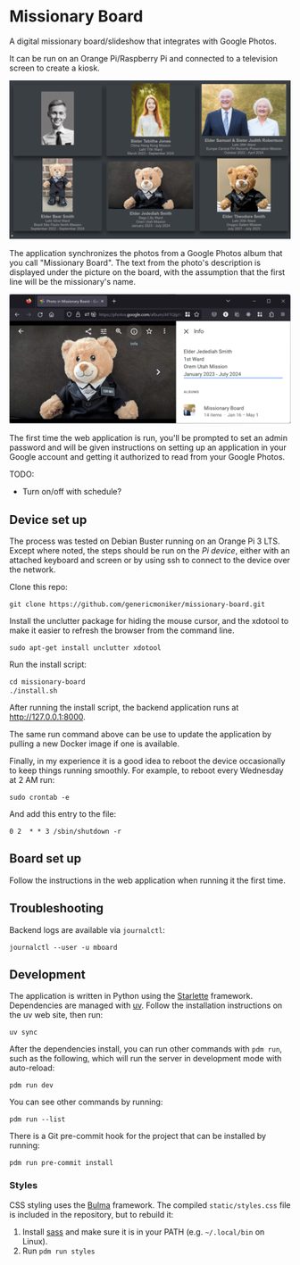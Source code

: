 # Missionary Board

A digital missionary board/slideshow that integrates with Google Photos.

It can be run on an Orange Pi/Raspberry Pi and connected to a television screen
to create a kiosk.

![Example](./README-1.png)

The application synchronizes the photos from a Google Photos album that you call
"Missionary Board". The text from the photo's description is displayed under the
picture on the board, with the assumption that the first line will be the
missionary's name.

![Info description text](./README-2.png)

The first time the web application is run, you'll be prompted to set an admin
password and will be given instructions on setting up an application in your
Google account and getting it authorized to read from your Google Photos.

TODO:

- Turn on/off with schedule?

## Device set up

The process was tested on Debian Buster running on an Orange Pi 3 LTS. Except
where noted, the steps should be run on the *Pi device*, either with an attached
keyboard and screen or by using ssh to connect to the device over the network.

Clone this repo:

```
git clone https://github.com/genericmoniker/missionary-board.git
```

Install the unclutter package for hiding the mouse cursor, and the xdotool to
make it easier to refresh the browser from the command line.

```
sudo apt-get install unclutter xdotool
```

Run the install script:

```
cd missionary-board
./install.sh
```

After running the install script, the backend application runs at
http://127.0.0.1:8000.

The same run command above can be use to update the application by pulling a new
Docker image if one is available.

Finally, in my experience it is a good idea to reboot the device occasionally to
keep things running smoothly. For example, to reboot every Wednesday at 2 AM
run:

```
sudo crontab -e
```

And add this entry to the file:

```
0 2  * * 3 /sbin/shutdown -r
```

## Board set up

Follow the instructions in the web application when running it the first time.

## Troubleshooting

Backend logs are available via `journalctl`:

```
journalctl --user -u mboard
```

## Development

The application is written in Python using the
[Starlette](https://www.starlette.io/) framework. Dependencies are managed with
[uv](https://docs.astral.sh/uv/). Follow the installation instructions on
the uv web site, then run:

```
uv sync
```

After the dependencies install, you can run other commands with `pdm run`, such
as the following, which will run the server in development mode with
auto-reload:

```
pdm run dev
```

You can see other commands by running:

```
pdm run --list
```

There is a Git pre-commit hook for the project that can be installed by running:

```
pdm run pre-commit install
```

### Styles

CSS styling uses the [Bulma](https://bulma.io) framework. The compiled
`static/styles.css` file is included in the repository, but to rebuild it:

1. Install [sass](https://sass-lang.com/install) and make sure it is in your
   PATH (e.g. `~/.local/bin` on Linux).
2. Run `pdm run styles`
